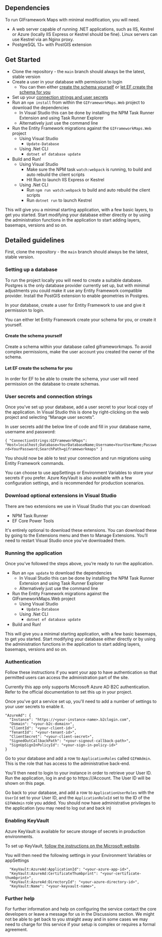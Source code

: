 ## Dependencies
To run GIFramework Maps with minimal modification, you will need.
- A web server capable of running .NET applications, such as IIS, Kestrel or Azure (locally IIS Express or Kestrel should be fine). Linux servers can use Kestrel via an Nginx proxy.
- PostgreSQL 13+ with PostGIS extension

## Get Started
- Clone the repository - the `main` branch should always be the latest, stable version
- Create a user in your database with permission to login
    - You can then either [create the schema yourself](#create-the-schema-yourself) or [let EF create the schema for you](#let-ef-create-the-schema-for-you)
- Set up your [connection strings and user secrets](#user-secrets-and-connection-strings)
- Run an `npm install` from within the `GIFrameworkMaps.Web` project to download the dependencies
    - In Visual Studio this can be done by installing the NPM Task Runner Extension and using Task Runner Explorer
    - Alternatively just use the command line
- Run the Entity Framework migrations against the `GIFrameworkMaps.Web` project
    - Using Visual Studio
        - `Update-Database`
    - Using .Net CLI
        - `dotnet ef database update`
- Build and Run!
    - Using Visual Studio
        - Make sure the NPM task `watch:webpack` is running, to build and auto rebuild the client scripts
        - Hit Run to launch IIS Express or Kestrel
    - Using .Net CLI
        - Run `npm run watch:webpack` to build and auto rebuild the client scripts
        - Run `dotnet run` to launch Kestrel

This will give you a minimal starting application, with a few basic layers, to get you started. Start modifying your database
either directly or by using the administration functions in the application to start adding layers, basemaps, versions and so on.

## Detailed guidelines
First, clone the repository - the `main` branch should always be the latest, stable version.

### Setting up a database
To run the project locally you will need to create a suitable database. Postgres is the only database provider currently set up, but with minimal adjustments you could make it use any Entity Framework compatible provider. Install the PostGIS extension to enable geometries in Postgres. 

In your database, create a user for Entity Framework to use and give it permission to login.

You can either let Entity Framework create your schema for you, or create it yourself. 
#### Create the schema yourself
Create a schema within your database called giframeworkmaps. To avoid complex permissions, make the user account you created the owner of the schema.

#### Let EF create the schema for you
In order for EF to be able to create the schema, your user will need permission on the database to create schemas.

### User secrets and connection strings
Once you’ve set up your database, add a user secret to your local copy of the application. In Visual Studio this is done by right-clicking on the web project and selecting “Manage user secrets”.

In user secrets add the below line of code and fill in your database name, username and password:

`{
"ConnectionStrings:GIFrameworkMaps": "Host=localhost;Database=YourDatabaseName;Username=YourUserName;Password=YourPassword;SearchPath=giframeworkmaps"
}`

You should now be able to test your connection and run migrations using Entity Framework commands.

You can choose to use appSettings or Environment Variables to store your secrets if you prefer. Azure KeyVault is also available with a few configuration settings, and is recommended for production scenarios.

### Download optional extensions in Visual Studio
There are two extensions we use in Visual Studio that you can download: 
- NPM Task Runner
- EF Core Power Tools 

It's entirely optional to download these extensions. You can download these by going to the Extensions menu and then to Manage Extensions. You’ll need to restart Visual Studio once you’ve downloaded them.

### Running the application
Once you’ve followed the steps above, you’re ready to run the application. 

- Run an `npm update` to download the dependencies
    - In Visual Studio this can be done by installing the NPM Task Runner Extension and using Task Runner Explorer
    - Alternatively just use the command line
- Run the Entity Framework migrations against the GIFrameworkMaps.Web project
    - Using Visual Studio
        - `Update-Database`
    - Using .Net CLI
        - `dotnet ef database update`
- Build and Run!

This will give you a minimal starting application, with a few basic basemaps, to get you started. Start modifying your database either directly or by using the administration functions in the application to start adding layers, basemaps, versions and so on.

### Authentication
Follow these instructions if you want your app to have authentication so that permitted users can access the administration part of the site.

Currently this app only supports Microsoft Azure AD B2C authentication. Refer to the official documentation to set this up in your project.

Once you've got a service set up, you'll need to add a number of settings to your user secrets to enable it.

```
"AzureAd": {
  "Instance": "https://<your-instance-name>.b2clogin.com",
  "Domain": "<your-b2c-domain>",
  "ClientId": "<your-client-id>",
  "TenantId": "<your-tenant-id>",
  "ClientSecret": "<your-client-secret>",
  "SignedOutCallbackPath": "<your-signout-callback-path>",
  "SignUpSignInPolicyId": "<your-sign-in-policy-id>"
}
```

Go to your database and add a row to `ApplicationRoles` called `GIFWAdmin`. This is the role that has access to the administrative back-end. 

You'll then need to login to your instance in order to retrieve your User ID. Run the application, log in and go to https://<your-application-root>/Account. The User ID will be shown on this page.

Go back to your database, and add a row to `ApplicationUserRoles` with the `UserId` set to your User ID, and the `ApplicationRoleId` set to the ID of the `GIFWAdmin` role you added. You should now have administrative privileges to the application (you may need to log out and back in)

### Enabling KeyVault

Azure KeyVault is available for secure storage of secrets in production environments.

To set up KeyVault, [follow the instructions on the Microsoft website](https://learn.microsoft.com/en-us/aspnet/core/security/key-vault-configuration?view=aspnetcore-7.0#secret-storage-in-the-production-environment-with-azure-key-vault).

You will then need the following settings in your Environment Variables or appSettings

```
  "KeyVault:AzureAd:ApplicationId": "<your-azure-app-id>",
  "KeyVault:AzureAd:CertificateThumbprint": "<your-certificate-thumbprint>",
  "KeyVault:AzureAd:DirectoryId": "<your-azure-directory-id>",
  "KeyVault:Name": "<your-keyvault-name>",
```

### Further help
For further information and help on configuring the service contact the core developers or leave a message for us in the Discussions section. We might not be able to get back to you straight away and in some cases we may need to charge for this service if your setup is complex or requires a formal agreement.
